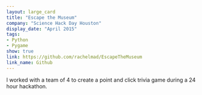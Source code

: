 ```yaml
---
layout: large_card
title: "Escape the Museum"
company: "Science Hack Day Houston"
display_date: "April 2015"
tags: 
- Python
- Pygame
show: true
link: https://github.com/rachelmad/EscapeTheMuseum
link_name: Github
---
```


I worked with a team of 4 to create a point and click trivia game during a 24 hour hackathon.